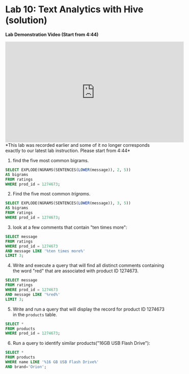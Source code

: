 
# Lab 10: Text Analytics with Hive (solution)

**Lab Demonstration Video (Start from 4:44)**

<iframe src="https://www.youtube.com/embed/w3GmbL56ATg" width="560" height="315" frameborder="0" allowfullscreen="allowfullscreen" allow="autoplay; encrypted-media"></iframe>
*This lab was recorded earlier and some of it no longer corresponds exactly to our latest lab instruction. Please start from 4:44*

1. find the five most common bigrams. 
```sql
SELECT EXPLODE(NGRAMS(SENTENCES(LOWER(message)), 2, 5))
AS bigrams
FROM ratings
WHERE prod_id = 1274673;
```
2. Find the five most common  _trigrams_. 
```sql
SELECT EXPLODE(NGRAMS(SENTENCES(LOWER(message)), 3, 5))
AS bigrams
FROM ratings
WHERE prod_id = 1274673;
```
3. look at a few comments that contain "ten times more": 
```sql
SELECT message
FROM ratings
WHERE prod_id = 1274673
AND message LIKE '%ten times more%'
LIMIT 3;
```
4. Write and execute a query that will find all distinct comments containing the word "red" that are associated with product ID 1274673. 
```sql
SELECT message
FROM ratings
WHERE prod_id = 1274673
AND message LIKE '%red%'
LIMIT 3;
```
5. Write and run a query that will display the record for product ID  1274673  in the `products` table. 
```sql
SELECT *
FROM products
WHERE prod_id = 1274673;
```
6. Run a query to identify similar products("16GB USB Flash Drive"): 
```sql
SELECT *
FROM products
WHERE name LIKE '%16 GB USB Flash Drive%'
AND brand='Orion';
```
